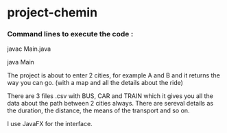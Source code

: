 # project-chemin

### Command lines to execute the code : 
javac Main.java

java Main

The project is about to enter 2 cities, for example A and B and it returns the way you can go. (with a map and all the details about the ride)

There are 3 files .csv with BUS, CAR and TRAIN which it gives you all the data about the path between 2 cities always. 
There are sereval details as the duration, the distance, the means of the transport and so on. 

I use JavaFX for the interface.
